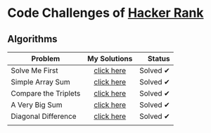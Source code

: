# Code Challenges of [Hacker Rank](https://www.hackerrank.com/)

## Algorithms
 


|        Problem        |       My Solutions     |    Status    |
|-----------------------|:----------------------:|---------:|
|   Solve Me First   | [click here](https://github.com/itallosavieira/hacker-rank-challenges/tree/master/algorithms/00_solve-me-first) | Solved ✔ |
|   Simple Array Sum   | [click here](https://github.com/itallosavieira/hacker-rank-challenges/tree/master/algorithms/01_simple-array-sum) | Solved ✔ |
|   Compare the Triplets   | [click here](https://github.com/itallosavieira/hacker-rank-challenges/tree/master/algorithms/02_compare-the-triplets) | Solved ✔ |
|   A Very Big Sum   | [click here](https://github.com/itallosavieira/hacker-rank-challenges/tree/master/algorithms/03_a-very-big-sum)   | Solved ✔ |
|   Diagonal Difference   | [click here](https://github.com/itallosavieira/hacker-rank-challenges/tree/master/algorithms/04_diagonal-difference)   | Solved ✔ |
|    | []()   |  |






